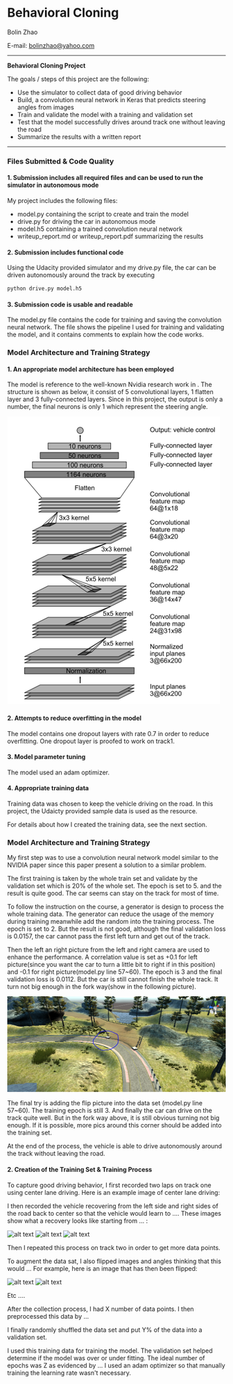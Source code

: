 # **Behavioral Cloning** 

Bolin Zhao

E-mail: bolinzhao@yahoo.com

---

**Behavioral Cloning Project**

The goals / steps of this project are the following:
* Use the simulator to collect data of good driving behavior
* Build, a convolution neural network in Keras that predicts steering angles from images
* Train and validate the model with a training and validation set
* Test that the model successfully drives around track one without leaving the road
* Summarize the results with a written report


[//]: # "Image References"

[image1]: ./pics/nvidia_net.png "Model Visualization"
[image2]: ./pics/fork.png "Fork road"
[image3]: ./examples/placeholder_small.png "Recovery Image"
[image4]: ./examples/placeholder_small.png "Recovery Image"
[image5]: ./examples/placeholder_small.png "Recovery Image"
[image6]: ./examples/placeholder_small.png "Normal Image"
[image7]: ./examples/placeholder_small.png "Flipped Image"



---
### Files Submitted & Code Quality

#### 1. Submission includes all required files and can be used to run the simulator in autonomous mode

My project includes the following files:
* model.py containing the script to create and train the model
* drive.py for driving the car in autonomous mode
* model.h5 containing a trained convolution neural network 
* writeup_report.md or writeup_report.pdf summarizing the results

#### 2. Submission includes functional code
Using the Udacity provided simulator and my drive.py file, the car can be driven autonomously around the track by executing 
```sh
python drive.py model.h5
```

#### 3. Submission code is usable and readable

The model.py file contains the code for training and saving the convolution neural network. The file shows the pipeline I used for training and validating the model, and it contains comments to explain how the code works.

### Model Architecture and Training Strategy

#### 1. An appropriate model architecture has been employed

The model is reference to the well-known Nvidia research work  in <End to End Learning for Self-Driving Cars>. The  structure is shown as below, it consist of 5 convolutional layers, 1 flatten layer and 3 fully-connected layers. Since in this project, the output is only a number, the final neurons is only 1 which represent the steering angle.

![the Nvidia CNN model][image1]



#### 2. Attempts to reduce overfitting in the model

The model contains one dropout layers with rate 0.7 in order to reduce overfitting. One dropout layer is proofed to work on track1.

#### 3. Model parameter tuning

The model used an adam optimizer.

#### 4. Appropriate training data

Training data was chosen to keep the vehicle driving on the road. In this project, the Udaicty provided sample data is used as the resource. 

For details about how I created the training data, see the next section. 

### Model Architecture and Training Strategy

My first step was to use a convolution neural network model similar to the  NVIDIA paper since this paper present a solution to a similar problem.

The first training is taken by the whole train set and validate by the validation set which is 20% of the whole set.  The epoch is set to 5. and the result is quite good.  The car seems can stay on the track for most of time.

To follow the instruction on the course, a generator is design to process the whole training data. The generator can reduce the usage of the memory during training meanwhile add the random into the training process.  The epoch is set to 2. But the result is not good, although the final validation loss is  0.0157, the car cannot pass the first left turn and get out of the track.  

Then the left an right picture from the left and right camera are used to enhance the performance.  A correlation value is set as +0.1 for left picture(since you want the car to turn a little bit to right if in this position) and -0.1 for right picture(model.py line 57~60). The epoch is 3 and the final validation loss is 0.0112. But the car is still cannot finish the whole track. It turn not big enough in the  fork way(show in the following picture).

![The fork road][image2]



The final try is adding the flip picture into the data set (model.py line 57~60). The training epoch is still 3. And finally the car can drive on the track quite well. But in the fork way above, it is still obvious turning not big enough. If it is possible, more pics around this corner should be added into the training set.

At the end of the process, the vehicle is able to drive autonomously around the track without leaving the road.



#### 2. Creation of the Training Set & Training Process

To capture good driving behavior, I first recorded two laps on track one using center lane driving. Here is an example image of center lane driving:

I then recorded the vehicle recovering from the left side and right sides of the road back to center so that the vehicle would learn to .... These images show what a recovery looks like starting from ... :

![alt text][image3]
![alt text][image4]
![alt text][image5]

Then I repeated this process on track two in order to get more data points.

To augment the data sat, I also flipped images and angles thinking that this would ... For example, here is an image that has then been flipped:

![alt text][image6]
![alt text][image7]

Etc ....

After the collection process, I had X number of data points. I then preprocessed this data by ...


I finally randomly shuffled the data set and put Y% of the data into a validation set. 

I used this training data for training the model. The validation set helped determine if the model was over or under fitting. The ideal number of epochs was Z as evidenced by ... I used an adam optimizer so that manually training the learning rate wasn't necessary.
